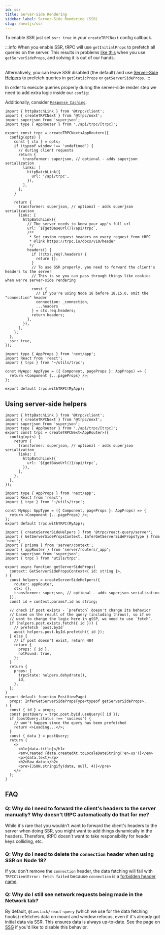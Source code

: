 ```yaml
---
id: ssr
title: Server-Side Rendering
sidebar_label: Server-Side Rendering (SSR)
slug: /nextjs/ssr
---
```


To enable SSR just set `ssr: true` in your `createTRPCNext` config callback.

:::info
When you enable SSR, tRPC will use `getInitialProps` to prefetch all queries on the server. This results in problems [like this](https://github.com/trpc/trpc/issues/596) when you use `getServerSideProps`, and solving it is out of our hands.

&nbsp;  
Alternatively, you can leave SSR disabled (the default) and use [Server-Side Helpers](server-side-helpers) to prefetch queries in `getStaticProps` or `getServerSideProps`.
:::

In order to execute queries properly during the server-side render step we need to add extra logic inside our `config`:

Additionally, consider [`Response Caching`](../server/caching.md).

```tsx title='utils/trpc.ts'
import { httpBatchLink } from '@trpc/client';
import { createTRPCNext } from '@trpc/next';
import superjson from 'superjson';
import type { AppRouter } from './api/trpc/[trpc]';

export const trpc = createTRPCNext<AppRouter>({
  config(opts) {
    const { ctx } = opts;
    if (typeof window !== 'undefined') {
      // during client requests
      return {
        transformer: superjson, // optional - adds superjson serialization
        links: [
          httpBatchLink({
            url: '/api/trpc',
          }),
        ],
      };
    }

    return {
      transformer: superjson, // optional - adds superjson serialization
      links: [
        httpBatchLink({
          // The server needs to know your app's full url
          url: `${getBaseUrl()}/api/trpc`,
          /**
           * Set custom request headers on every request from tRPC
           * @link https://trpc.io/docs/v10/header
           */
          headers() {
            if (!ctx?.req?.headers) {
              return {};
            }
            // To use SSR properly, you need to forward the client's headers to the server
            // This is so you can pass through things like cookies when we're server-side rendering

            const {
              // If you're using Node 18 before 18.15.0, omit the "connection" header
              connection: _connection,
              ...headers
            } = ctx.req.headers;
            return headers;
          },
        }),
      ],
    };
  },
  ssr: true,
});
```

```tsx title='pages/_app.tsx'
import type { AppProps } from 'next/app';
import React from 'react';
import { trpc } from '~/utils/trpc';

const MyApp: AppType = ({ Component, pageProps }: AppProps) => {
  return <Component {...pageProps} />;
};

export default trpc.withTRPC(MyApp);
```

## Using server-side helpers

```tsx title='utils/trpc.ts'
import { httpBatchLink } from '@trpc/client';
import { createTRPCNext } from '@trpc/next';
import superjson from 'superjson';
import type { AppRouter } from './api/trpc/[trpc]';
export const trpc = createTRPCNext<AppRouter>({
  config(opts) {
    return {
      transformer: superjson, // optional - adds superjson serialization
      links: [
        httpBatchLink({
          url: `${getBaseUrl()}/api/trpc`,
        }),
      ],
    },
  },
});
```

```tsx title='pages/_app.tsx'
import type { AppProps } from 'next/app';
import React from 'react';
import { trpc } from '~/utils/trpc';

const MyApp: AppType = ({ Component, pageProps }: AppProps) => {
  return <Component {...pageProps} />;
};
export default trpc.withTRPC(MyApp);
```

```tsx title='pages/posts/[id].tsx'
import { createServerSideHelpers } from '@trpc/react-query/server';
import { GetServerSidePropsContext, InferGetServerSidePropsType } from 'next';
import { prisma } from 'server/context';
import { appRouter } from 'server/routers/_app';
import superjson from 'superjson';
import { trpc } from 'utils/trpc';

export async function getServerSideProps(
  context: GetServerSidePropsContext<{ id: string }>,
) {
  const helpers = createServerSideHelpers({
    router: appRouter,
    ctx: {},
    transformer: superjson, // optional - adds superjson serialization
  });
  const id = context.params?.id as string;

  // check if post exists - `prefetch` doesn't change its behavior
  // based on the result of the query (including throws), so if we
  // want to change the logic here in gSSP, we need to use `fetch`.
  if (helpers.post.exists.fetch({ id })) {
    // prefetch `post.byId`
    await helpers.post.byId.prefetch({ id });
  } else {
    // if post doesn't exist, return 404
    return {
      props: { id },
      notFound: true,
    };
  }
  return {
    props: {
      trpcState: helpers.dehydrate(),
      id,
    },
  };
}
export default function PostViewPage(
  props: InferGetServerSidePropsType<typeof getServerSideProps>,
) {
  const { id } = props;
  const postQuery = trpc.post.byId.useQuery({ id });
  if (postQuery.status !== 'success') {
    // won't happen since the query has been prefetched
    return <>Loading...</>;
  }
  const { data } = postQuery;
  return (
    <>
      <h1>{data.title}</h1>
      <em>Created {data.createdAt.toLocaleDateString('en-us')}</em>
      <p>{data.text}</p>
      <h2>Raw data:</h2>
      <pre>{JSON.stringify(data, null, 4)}</pre>
    </>
  );
}
```

## FAQ

### Q: Why do I need to forward the client's headers to the server manually? Why doesn't tRPC automatically do that for me?

While it's rare that you wouldn't want to forward the client's headers to the server when doing SSR, you might want to add things dynamically in the headers. Therefore, tRPC doesn't want to take responsibility for header keys colliding, etc.

### Q: Why do I need to delete the `connection` header when using SSR on Node 18?

If you don't remove the `connection` header, the data fetching will fail with `TRPCClientError: fetch failed` because `connection` is a [forbidden header name](https://developer.mozilla.org/en-US/docs/Glossary/Forbidden_header_name).

### Q: Why do I still see network requests being made in the Network tab?

By default, `@tanstack/react-query` (which we use for the data fetching hooks) refetches data on mount and window refocus, even if it's already got initial data via SSR. This ensures data is always up-to-date. See the page on [SSG](ssg) if you'd like to disable this behavior.
